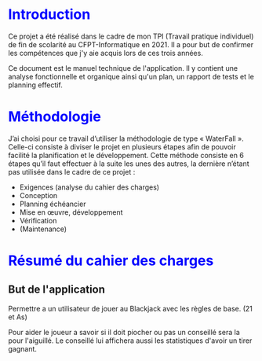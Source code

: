 # <span style='color:blue'>Introduction</span>

Ce projet a été réalisé dans le cadre de mon TPI (Travail pratique individuel) de fin de scolarité au CFPT-Informatique en 2021. Il a pour but de confirmer les compétences que j'y aie acquis lors de ces trois années.

Ce document est le manuel technique de l'application. Il y contient une analyse fonctionnelle et organique ainsi qu'un plan, un rapport de tests et le planning effectif.

# <span style='color:blue'>Méthodologie</span>

J’ai choisi pour ce travail d’utiliser la méthodologie de type « WaterFall ». Celle-ci consiste à diviser le
projet en plusieurs étapes afin de pouvoir facilité la planification et le développement. Cette
méthode consiste en 6 étapes qu’il faut effectuer à la suite les unes des autres, la dernière n’étant
pas utilisée dans le cadre de ce projet :

- Exigences (analyse du cahier des charges)
- Conception
- Planning échéancier
- Mise en œuvre, développement
- Vérification
- (Maintenance)

# <span style='color:blue'>Résumé du cahier des charges</span>

## But de l'application

Permettre a un utilisateur de jouer au Blackjack avec les règles de base. (21 et As)

Pour aider le joueur a savoir si il doit piocher ou pas un conseillé sera la pour l'aiguillé. Le conseillé lui affichera aussi les statistiques d'avoir un tirer gagnant.